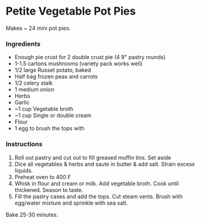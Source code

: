 # Petite Vegetable Pot Pies
Makes ~ 24 mini pot pies.

### Ingredients
* Enough pie crust for 2 double crust pie (4 9" pastry rounds)
* 1-1.5 cartons mushrooms (variety pack works well)
* 1/2 large Russet potato, baked
* Half bag frozen peas and carrots
* 1/2 celery stalk
* 1 medium onion
* Herbs
* Garlic
* ~1 cup Vegetable broth
* ~1 cup Single or double cream
* Flour
* 1 egg to brush the tops with

### Instructions
1. Roll out pastry and cut out to fill greased muffin tins. Set aside
2. Dice all vegetables & herbs and saute in butter & add salt. Strain excess liquids.
3. Preheat oven to 400 F
4. Whisk in flour and cream or milk. Add vegetable broth. Cook until thickened. Season to taste.
5. Fill the pastry cases and add the tops. Cut steam vents. Brush with egg/water mixture and sprinkle with sea salt.

Bake 25-30 minutes.
